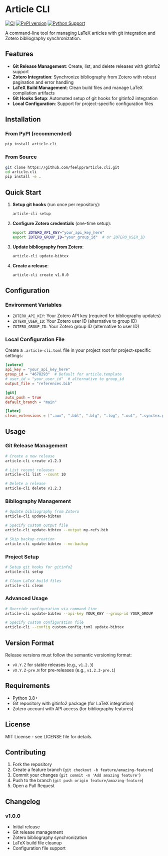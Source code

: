 # Article CLI

[![CI](https://github.com/feelpp/article.cli/actions/workflows/ci.yml/badge.svg)](https://github.com/feelpp/article.cli/actions/workflows/ci.yml)
[![PyPI version](https://badge.fury.io/py/article-cli.svg)](https://badge.fury.io/py/article-cli)
[![Python Support](https://img.shields.io/pypi/pyversions/article-cli.svg)](https://pypi.org/project/article-cli/)

A command-line tool for managing LaTeX articles with git integration and Zotero bibliography synchronization.

## Features

- **Git Release Management**: Create, list, and delete releases with gitinfo2 support
- **Zotero Integration**: Synchronize bibliography from Zotero with robust pagination and error handling
- **LaTeX Build Management**: Clean build files and manage LaTeX compilation artifacts
- **Git Hooks Setup**: Automated setup of git hooks for gitinfo2 integration
- **Local Configuration**: Support for project-specific configuration files

## Installation

### From PyPI (recommended)

```bash
pip install article-cli
```

### From Source

```bash
git clone https://github.com/feelpp/article.cli.git
cd article.cli
pip install -e .
```

## Quick Start

1. **Setup git hooks** (run once per repository):
   ```bash
   article-cli setup
   ```

2. **Configure Zotero credentials** (one-time setup):
   ```bash
   export ZOTERO_API_KEY="your_api_key_here"
   export ZOTERO_GROUP_ID="your_group_id"  # or ZOTERO_USER_ID
   ```

3. **Update bibliography from Zotero**:
   ```bash
   article-cli update-bibtex
   ```

4. **Create a release**:
   ```bash
   article-cli create v1.0.0
   ```

## Configuration

### Environment Variables

- `ZOTERO_API_KEY`: Your Zotero API key (required for bibliography updates)
- `ZOTERO_USER_ID`: Your Zotero user ID (alternative to group ID)
- `ZOTERO_GROUP_ID`: Your Zotero group ID (alternative to user ID)

### Local Configuration File

Create a `.article-cli.toml` file in your project root for project-specific settings:

```toml
[zotero]
api_key = "your_api_key_here"
group_id = "4678293"  # Default for article.template
# user_id = "your_user_id"  # alternative to group_id
output_file = "references.bib"

[git]
auto_push = true
default_branch = "main"

[latex]
clean_extensions = [".aux", ".bbl", ".blg", ".log", ".out", ".synctex.gz"]
```

## Usage

### Git Release Management

```bash
# Create a new release
article-cli create v1.2.3

# List recent releases
article-cli list --count 10

# Delete a release
article-cli delete v1.2.3
```

### Bibliography Management

```bash
# Update bibliography from Zotero
article-cli update-bibtex

# Specify custom output file
article-cli update-bibtex --output my-refs.bib

# Skip backup creation
article-cli update-bibtex --no-backup
```

### Project Setup

```bash
# Setup git hooks for gitinfo2
article-cli setup

# Clean LaTeX build files
article-cli clean
```

### Advanced Usage

```bash
# Override configuration via command line
article-cli update-bibtex --api-key YOUR_KEY --group-id YOUR_GROUP

# Specify custom configuration file
article-cli --config custom-config.toml update-bibtex
```

## Version Format

Release versions must follow the semantic versioning format:
- `vX.Y.Z` for stable releases (e.g., `v1.2.3`)
- `vX.Y.Z-pre.N` for pre-releases (e.g., `v1.2.3-pre.1`)

## Requirements

- Python 3.8+
- Git repository with gitinfo2 package (for LaTeX integration)
- Zotero account with API access (for bibliography features)

## License

MIT License - see LICENSE file for details.

## Contributing

1. Fork the repository
2. Create a feature branch (`git checkout -b feature/amazing-feature`)
3. Commit your changes (`git commit -m 'Add amazing feature'`)
4. Push to the branch (`git push origin feature/amazing-feature`)
5. Open a Pull Request

## Changelog

### v1.0.0
- Initial release
- Git release management
- Zotero bibliography synchronization
- LaTeX build file cleanup
- Configuration file support